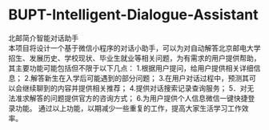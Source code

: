 # BUPT-Intelligent-Dialogue-Assistant
北邮简介智能对话助手   
本项目将设计一个基于微信小程序的对话小助手，可以为对自动解答北京邮电大学招生、发展历史、学校现状、毕业生就业等相关问题，为有需求的用户提供帮助，其主要功能可能包括但不限于以下几点：
1.根据用户提问，给用户提供相关详细信息；
2.解答新生在入学后可能遇到的部分问题；
3.在用户对话过程中，预测其可以会继续聊到的内容并提供相关推荐；
4.提供对话搜索记录查询服务；
5．对无法准求解答的问题提供官方的咨询方式；
6.为用户提供个人信息微信一键快捷登录功能。
通过以上功能，以期减少一些重复的工作，提高大家生活学习工作效率。
